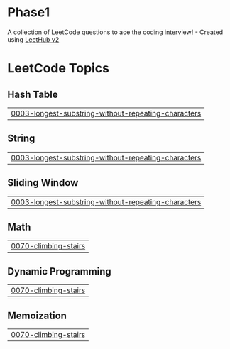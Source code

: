 # Phase1
A collection of LeetCode questions to ace the coding interview! - Created using [LeetHub v2](https://github.com/arunbhardwaj/LeetHub-2.0)

<!---LeetCode Topics Start-->
# LeetCode Topics
## Hash Table
|  |
| ------- |
| [0003-longest-substring-without-repeating-characters](https://github.com/Yasika-E/Phase1/tree/master/0003-longest-substring-without-repeating-characters) |
## String
|  |
| ------- |
| [0003-longest-substring-without-repeating-characters](https://github.com/Yasika-E/Phase1/tree/master/0003-longest-substring-without-repeating-characters) |
## Sliding Window
|  |
| ------- |
| [0003-longest-substring-without-repeating-characters](https://github.com/Yasika-E/Phase1/tree/master/0003-longest-substring-without-repeating-characters) |
## Math
|  |
| ------- |
| [0070-climbing-stairs](https://github.com/Yasika-E/Phase1/tree/master/0070-climbing-stairs) |
## Dynamic Programming
|  |
| ------- |
| [0070-climbing-stairs](https://github.com/Yasika-E/Phase1/tree/master/0070-climbing-stairs) |
## Memoization
|  |
| ------- |
| [0070-climbing-stairs](https://github.com/Yasika-E/Phase1/tree/master/0070-climbing-stairs) |
<!---LeetCode Topics End-->